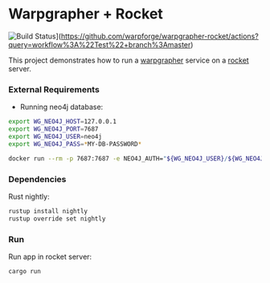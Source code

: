 # Warpgrapher + Rocket
![Build Status](https://github.com/warpforge/warpgrapher-rocket/workflows/Test/badge.svg)](https://github.com/warpforge/warpgrapher-rocket/actions?query=workflow%3A%22Test%22+branch%3Amaster)

This project demonstrates how to run a [warpgrapher](https://github.com/warpforge/warpgrapher) service on a [rocket](https://github.com/SergioBenitez/Rocket) server. 

### External Requirements

- Running neo4j database:

```bash
export WG_NEO4J_HOST=127.0.0.1
export WG_NEO4J_PORT=7687
export WG_NEO4J_USER=neo4j
export WG_NEO4J_PASS=*MY-DB-PASSWORD*
```

```bash
docker run --rm -p 7687:7687 -e NEO4J_AUTH="${WG_NEO4J_USER}/${WG_NEO4J_PASS}" neo4j:4.1
```

### Dependencies

Rust nightly:

```bash
rustup install nightly
rustup override set nightly
```

### Run

Run app in rocket server:

```bash
cargo run
```
